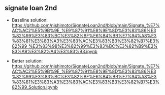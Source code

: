 
## signate loan 2nd

 - Baseline solution: https://github.com/nishimoto/SignateLoan2nd/blob/main/Signate_%E7%AC%AC2%E5%9B%9E_%E9%87%91%E8%9E%8D%E3%83%86%E3%82%99%E3%83%BC%E3%82%BF%E6%B4%BB%E7%94%A8%E3%83%81%E3%83%A3%E3%83%AC%E3%83%B3%E3%82%B7%E3%82%99_%E3%83%98%E3%82%99%E3%83%BC%E3%82%B9%E3%83%A9%E3%82%A4%E3%83%B3.ipynb

 - Better solution: https://github.com/nishimoto/SignateLoan2nd/blob/main/Signate_%E7%AC%AC2%E5%9B%9E_%E9%87%91%E8%9E%8D%E3%83%86%E3%82%99%E3%83%BC%E3%82%BF%E6%B4%BB%E7%94%A8%E3%83%81%E3%83%A3%E3%83%AC%E3%83%B3%E3%82%B7%E3%82%99_Solution.ipynb
